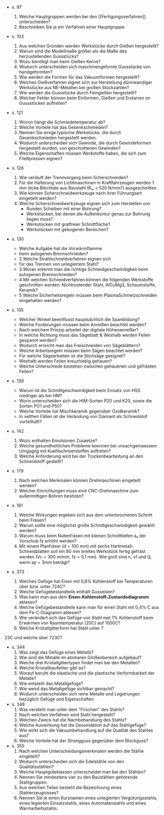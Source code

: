 

- s. 97
	1. Welche Hauptgruppen werden bei den [[Fertigungsverfahren]] unterschieden? 
	2. Beschreiben Sie je ein Verfahren einer Hauptgruppe.
- s. 103 
	1. Aus welchen Gründen werden Werkstücke durch Gießen hergestellt?
	2. Warum sind die Modellmaße größer als die Maße des herzustellenden Gussstücks?
	3. Wozu benötigt man beim Gießen Kerne?
	4. Wodurch unterscheiden sich maschinengefomte Gussstücke von handgeformten? 
	5. Wie werden die Formen für das Vakuumformen hergestellt? 
	6. Welches Gießverfahren eignet sich zur Herstellung dünnwandiger Werkstücke aus NE-Metallen bei großen Stückzahlen? 
	7. Wie werden die Gussstücke durch Feingießen hergestellt? 
	8. Welcher Fehler können beim Einformen, Gießen und Erstarren on Gussstücken auftreten?
- s. 121 
	1. Wovon hängt die Schmiedetemperatur ab? 
	2. Welche Vorteile hat das Gesenkschmieden?
	3. Nennen Sie einige typische Werkstücke, die durch Gesenkschmieden hergestellt werden.
	4. Wodurch unterscheiden sich Gewinde, die durch Gewindeformen hergestellt wurden, von geschnittenen Gewinden? 
	5. Welche Eigenschaften müssen Werkstoffe haben, die sich zum Fließpressen eignen?
-   s. 126
	1. Wie verläuft der Trennvorgang beim Scherschneiden?
	2. Für die Halterung von Lichtmaschinen in Kraftfahrzeugen werden 1 mm dicke Blechtale aus Baustahl (Rₘ = 520 N/mm?) ausgeschnitten.
	3. Wie können Scherschneidwerkzeuge nach ihrer Führungsart eingeteilt werden?
	4. Welche Scherschneidwerkzeuge eignen sich zum Herstellen von
	   -  Runden Scheiben mit einer Bohrung?
	   - Werkstücken, bei denen die Außenkontur genau zur Bohrung liegen muss?
	   - Werkstücken mit gratfreier Schnittfläche?
	   - Werkstücken mit gebogenen Bereichen?
-   s. 130
	-   Welche Aufgabe hat die Vorwärmflamme
	-   beim autogenen Brennschneiden?
	-   2 Welche Strahlschneidverfahren eignen sich
	-   für das Trennen von unlegiertem Stahl?
	-   3 Woran erkennt man die richtige Schneidgeschwindigkeit beim autogenen Brennschneiden?
	-   4 Mit welchen Schneidverfahren können die folgenden Werkstoffe geschnitten werden: Nichtrostender Stahl, AlCuMg3, Schaumstoffe, Keramik?
	-   5 Welche Sicherheitsregeln müssen beim PlasmaSchmelzschneiden eingehalten werden?
-   s. 135
	-   Welcher Winkel beeinflusst hauptsächlich die Spanbildung?
	-   Welche Forderungen müssen beim Anreißen beachtet werden?
	-   Nach welchem Prinzip arbeitet der digitale Höhenanreißer?
	-  In welche Richtung muss das Sägeblatt & Weshalb werden Feilen gespannt werden?
	-   Wodurch erreicht man das Freischneiden von Sägeblättern?
	-   Welche Arbeitsregeln müssen beim Sägen beachtet werden?
	-   Für welche Sägearbeiten ist die Stichsäge geeignet?
	-   Weshalb werden Feilen kreuzhiebig gehauen?
	-   Welche Unterschiede bestehen zwischen gehauenen und gefrästen Feilen?
-   s. 139
	-   Warum ist die Schnittgeschwindigkeit beim Einsatz von HSS niedriger als bei HM?
	-  Worin unterscheiden sich die HIM-Sorten P20 und K20, sowie die Sorten PO1 und P50?
	-   Welche Vorteile hat Mischkeramik gegenüber Oxidkeramik?
	-   In velthen Fällen ist die Verändung von Diamant als Schneidstof vorteilhaft?
- s. 142
	1. Wozu enthalten Emulsionen Zusaetze?
	2. Welche gesundheitlichen Probleme koennen bei unsachgemaessem Umgagng mit Kuehlschmierstoffen auftreten?
	3. Welche Anforderung wird bei der Trockenbearbeitung an den Schneidstoff gestellt?
 
- s. 179
	1. Nach welchen Merkmalen können Drehmaschinen eingeteilt werden? 
	2. Welcher Einrichtungen muss eine CNC-Drehmaschine zum außermittigen Bohren besitzen?
- s. 181
	1. Welche Wirkungen ergeben sich aus dem unterbrochenen Schnitt beim Fräsen?
	2. Warum sollte eine möglichst große Schnittgeschwindigkeit gewählt werden? 
	3. Warum muss beim Nutenfräsen mit kleinen Schnitttiefen aₑ der Vorschub fz erhöht werden? 
	4. Mit einem Planfräser (d = 100 mm) mit sechs Hartmetall-Schneidplatten soll ein 80 mm breites Werkstück fertig gefräst werden (Vᴄ = 300 m/min, fz = 0,1 mm). Wie groß sind n, vf und Q, wenn ap = 3mm beträgt? 
- s. 373 
	1. Welches Gefüge hat Eisen mit 0,8% Kohlenstoff bei Temperaturen über bzw. unter 724C?
	2. Welche Gefügebestandteile enthält Gusseisen?
	3. Was kann man aus dem **Eisen-Kohlenstoff-Zustandsdiagramm** ablesen?
	4. Welche Gefügebestandteile kann man für einen Stahl mit 0,4% C aus dem Fe-C-Diagramm ablesen?
	5. Wie verändert sich das Gefüge von Stahl met 1% Kohlenstoff beim Erwärmen von Raumtemperatur (20C) auf 1000C?
	6. Welche Kristallgitterform hat Stahl unter 7

23C und welche über 723C?
- s. 344
	1. Was zeigt das Gefüge eines Metalls?
	2. Wie sind die Metalle im atomaren Größenbereich aufgebaut?
	3. Welche drei Kristallgittertypen findet man bei den Metallen?
	4. Welche Kristallbaufehler gibt es?
	5. Worauf beruht die elastische und die plastische Verformbarkeit der Metalle?
	6. Wie entsteht das Metallgefüge?
	7. Wie weird das Metallgefüge sichtbar gemacht?
	8. Wodurch unterscheiden sich reine Metalle und Legierungen bezüglich Gefüge und Eigenschaften 
- s. 348
	1. Was versteht man unter dem "Frischen" des Stahls?
	2. Nach welchen Verfahren wird Stahl hergestellt?
	3. Welchen Zweck hat die Nachbehandlung des Stahls?
	4. Welche Auswirkung hat die Desoxidation auf das Stahlgefüge?
	5. Wie wirkt sich die Vakuumbehandlung auf die Qualität des Stahles aus?
	6. Welche Vorteile hat der Strangguss gegenüber dem Blockguss?
- s. 355
	1. Nach welchen Unterscheidungsmerkmalen werden die Stähle eingeteilt?
	2. Wodurch unterscheiden sich die Edelstähle von den Qualitätsstählen?
	3.  ﻿﻿Welche Hauptgüteklassen unterscheidet man bei den Stählen?
	4.  ﻿﻿﻿Nennen Sie mindestens vier zu den Baustählen gehörende Stahlgruppen.
	5.  ﻿﻿Aus welchen Teilen besteht die Bezeichnung eines Stahlerzeugnisses?
	6.  ﻿﻿Nennen Sie je einen Kurznamen eines unlegierten Vergütungsstahls, eines legierten Einsatzstahls, eines Automatenstahls und eines Warmarbeitsstahls.